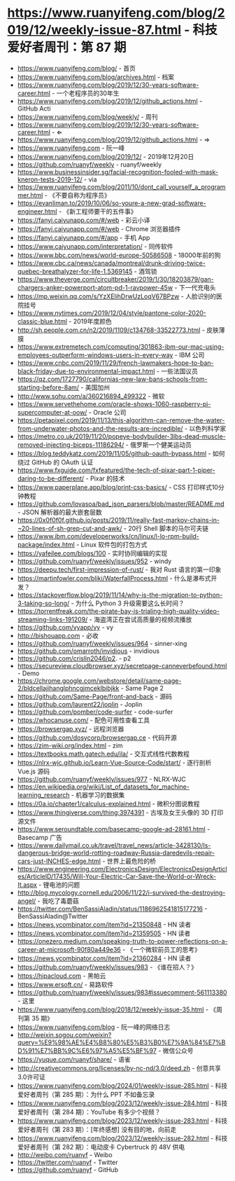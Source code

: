# https://www.ruanyifeng.com/blog/2019/12/weekly-issue-87.html - 科技爱好者周刊：第 87 期

- https://www.ruanyifeng.com/blog/ - 首页
- https://www.ruanyifeng.com/blog/archives.html - 档案
- https://www.ruanyifeng.com/blog/2019/12/30-years-software-career.html - 一个老程序员的30年生
- https://www.ruanyifeng.com/blog/2019/12/github_actions.html - GitHub Acti
- https://www.ruanyifeng.com/blog/weekly/ - 周刊
- https://www.ruanyifeng.com/blog/2019/12/30-years-software-career.html - ⇐
- https://www.ruanyifeng.com/blog/2019/12/github_actions.html - ⇒
- https://www.ruanyifeng.com - 阮一峰
- https://www.ruanyifeng.com/blog/2019/12/ - 2019年12月20日
- https://github.com/ruanyf/weekly - ruanyf/weekly
- https://www.businessinsider.sg/facial-recognition-fooled-with-mask-kneron-tests-2019-12/ - via
- https://www.ruanyifeng.com/blog/2011/10/dont_call_yourself_a_programmer.html - 《不要自称为程序员》
- https://evanliman.to/2019/10/06/so-youre-a-new-grad-software-engineer.html - 《新工程师要干的五件事》
- https://fanyi.caiyunapp.com/#/web - 彩云小译
- https://fanyi.caiyunapp.com/#/web - Chrome 浏览器插件
- https://fanyi.caiyunapp.com/#/app - 手机 App
- https://www.caiyunapp.com/interpretation/ - 同传软件
- https://www.bbc.com/news/world-europe-50586508 - 18000年前的狗
- https://www.cbc.ca/news/canada/montreal/drunk-driving-twice-quebec-breathalyzer-for-life-1.5369145 - 酒驾锁
- https://www.theverge.com/circuitbreaker/2019/1/30/18203879/gan-chargers-anker-powerport-atom-pd-1-ravpower-45w - 下一代充电头
- https://mp.weixin.qq.com/s/YzXElihDrwUzLoqV67BPzw - 人脸识别的医院挂号
- https://www.nytimes.com/2019/12/04/style/pantone-color-2020-classic-blue.html - 2019年度颜色
- http://sh.people.com.cn/n2/2019/1109/c134768-33522773.html - 皮肤薄膜
- https://www.extremetech.com/computing/301863-ibm-our-mac-using-employees-outperform-windows-users-in-every-way - IBM 公司
- https://www.cnbc.com/2019/11/29/french-lawmakers-hope-to-ban-black-friday-due-to-environmental-impact.html - 一些法国议员
- https://qz.com/1727790/californias-new-law-bans-schools-from-starting-before-8am/ - 美国加州
- http://www.sohu.com/a/360216894_499322 - 微软
- https://www.servethehome.com/oracle-shows-1060-raspberry-pi-supercomputer-at-oow/ - Oracle 公司
- https://petapixel.com/2019/11/13/this-algorithm-can-remove-the-water-from-underwater-photos-and-the-results-are-incredible/ - 以色列科学家
- https://metro.co.uk/2019/11/20/popeye-bodybuilder-3lbs-dead-muscle-removed-injecting-biceps-11186294/ - 俄罗斯一个健美运动员
- https://blog.teddykatz.com/2019/11/05/github-oauth-bypass.html - 如何绕过 GitHub 的 OAuth 认证
- https://www.fxguide.com/fxfeatured/the-tech-of-pixar-part-1-piper-daring-to-be-different/ - Pixar 的技术
- https://www.paperplane.app/blog/print-css-basics/ - CSS 打印样式10分钟教程
- https://github.com/lovasoa/bad_json_parsers/blob/master/README.md - JSON 解析器的最大嵌套层数
- https://0x0f0f0f.github.io/posts/2019/11/really-fast-markov-chains-in-~20-lines-of-sh-grep-cut-and-awk/ - 20行 Shell 脚本的马尔可夫链
- https://www.ibm.com/developerworks/cn/linux/l-lo-rpm-build-package/index.html - Linux 软件包的打包方式
- https://yafeilee.com/blogs/100 - 实时协同编辑的实现
- https://github.com/ruanyf/weekly/issues/952 - windy
- https://deepu.tech/first-impression-of-rust/ - 我对 Rust 语言的第一印象
- https://martinfowler.com/bliki/WaterfallProcess.html - 什么是瀑布式开发？
- https://stackoverflow.blog/2019/11/14/why-is-the-migration-to-python-3-taking-so-long/ - 为什么 Python 3 升级需要这么长时间？
- https://torrentfreak.com/the-pirate-bay-is-trialing-high-quality-video-streaming-links-191209/ - 海盗湾正在尝试高质量的视频流播放
- https://github.com/vyapp/vy - vy
- http://bishouapp.com - 必收
- https://github.com/ruanyf/weekly/issues/964 - sinner-xing
- https://github.com/omarroth/invidious - invidious
- https://github.com/crislin2046/p2. - p2
- https://secureview.cloudbrowser.xyz/secretpage-canneverbefound.html - Demo
- https://chrome.google.com/webstore/detail/same-page-2/bldcellajihanglphncgjmceklbibjkk - Same Page 2
- https://github.com/Same-Page/front-and-back - 源码
- https://github.com/laurent22/joplin - Joplin
- https://github.com/pomber/code-surfer - code-surfer
- https://whocanuse.com/ - 配色可用性查看工具
- https://browsergap.xyz/ - 远程浏览器
- https://github.com/dosycorp/browsergap.ce - 代码开源
- https://zim-wiki.org/index.html - zim
- https://textbooks.math.gatech.edu/ila/ - 交互式线性代数教程
- https://nlrx-wjc.github.io/Learn-Vue-Source-Code/start/ - 逐行剖析 Vue.js 源码
- https://github.com/ruanyf/weekly/issues/977 - NLRX-WJC
- https://en.wikipedia.org/wiki/List_of_datasets_for_machine-learning_research - 机器学习的数据集
- https://0a.io/chapter1/calculus-explained.html - 微积分图说教程
- https://www.thingiverse.com/thing:3974391 - 古埃及女王头像的 3D 打印源文件
- https://www.seroundtable.com/basecamp-google-ad-28161.html - Basecamp 广告
- https://www.dailymail.co.uk/travel/travel_news/article-3428130/Is-dangerous-bridge-world-rotting-roadway-Russia-daredevils-repair-cars-just-INCHES-edge.html - 世界上最危险的桥
- https://www.engineering.com/ElectronicsDesign/ElectronicsDesignArticles/ArticleID/17435/Will-Your-Electric-Car-Save-the-World-or-Wreck-It.aspx - 锂电池的问题
- http://blog.mycology.cornell.edu/2006/11/22/i-survived-the-destroying-angel/ - 我吃了毒蘑菇
- https://twitter.com/BenSassiAladin/status/1186962541815177216 - BenSassiAladin@Twitter
- https://news.ycombinator.com/item?id=21350848 - HN 读者
- https://news.ycombinator.com/item?id=21359505 - HN 读者
- https://onezero.medium.com/speaking-truth-to-power-reflections-on-a-career-at-microsoft-90f80a449e36 - 《一个微软前员工的思考》
- https://news.ycombinator.com/item?id=21360284 - HN 读者
- https://github.com/ruanyf/weekly/issues/983 - 《谁在招人？》
- https://hipacloud.com - 黑帕云
- https://www.ersoft.cn/ - 易路软件
- https://github.com/ruanyf/weekly/issues/983#issuecomment-561113380 - 这里
- https://www.ruanyifeng.com/blog/2018/12/weekly-issue-35.html - 《周刊第 35 期》
- https://www.ruanyifeng.com/blog - 阮一峰的网络日志
- http://weixin.sogou.com/weixin?query=%E9%98%AE%E4%B8%80%E5%B3%B0%E7%9A%84%E7%BD%91%E7%BB%9C%E6%97%A5%E5%BF%97 - 微信公众号
- https://yuque.com/ruanyf/share/ - 语雀
- http://creativecommons.org/licenses/by-nc-nd/3.0/deed.zh - 创意共享3.0许可证
- https://www.ruanyifeng.com/blog/2024/01/weekly-issue-285.html - 科技爱好者周刊（第 285 期）：为什么 PPT 不如备忘录
- https://www.ruanyifeng.com/blog/2023/12/weekly-issue-284.html - 科技爱好者周刊（第 284 期）：YouTube 有多少个视频？
- https://www.ruanyifeng.com/blog/2023/12/weekly-issue-283.html - 科技爱好者周刊（第 283 期）：[年终感想] 没有目的地，向前走
- https://www.ruanyifeng.com/blog/2023/12/weekly-issue-282.html - 科技爱好者周刊（第 282 期）：电动皮卡 Cybertruck 的 48V 供电
- http://weibo.com/ruanyf - Weibo
- https://twitter.com/ruanyf - Twitter
- https://github.com/ruanyf - GitHub